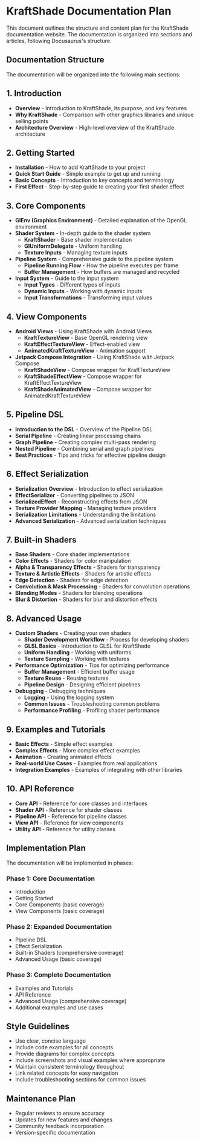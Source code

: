 # KraftShade Documentation Plan

This document outlines the structure and content plan for the KraftShade documentation website. The documentation is organized into sections and articles, following Docusaurus's structure.

## Documentation Structure

The documentation will be organized into the following main sections:

## 1. Introduction
- **Overview** - Introduction to KraftShade, its purpose, and key features
- **Why KraftShade** - Comparison with other graphics libraries and unique selling points
- **Architecture Overview** - High-level overview of the KraftShade architecture

## 2. Getting Started
- **Installation** - How to add KraftShade to your project
- **Quick Start Guide** - Simple example to get up and running
- **Basic Concepts** - Introduction to key concepts and terminology
- **First Effect** - Step-by-step guide to creating your first shader effect

## 3. Core Components
- **GlEnv (Graphics Environment)** - Detailed explanation of the OpenGL environment
- **Shader System** - In-depth guide to the shader system
  - **KraftShader** - Base shader implementation
  - **GlUniformDelegate** - Uniform handling
  - **Texture Inputs** - Managing texture inputs
- **Pipeline System** - Comprehensive guide to the pipeline system
  - **Pipeline Running Flow** - How the pipeline executes per frame
  - **Buffer Management** - How buffers are managed and recycled
- **Input System** - Guide to the input system
  - **Input Types** - Different types of inputs
  - **Dynamic Inputs** - Working with dynamic inputs
  - **Input Transformations** - Transforming input values

## 4. View Components
- **Android Views** - Using KraftShade with Android Views
  - **KraftTextureView** - Base OpenGL rendering view
  - **KraftEffectTextureView** - Effect-enabled view
  - **AnimatedKraftTextureView** - Animation support
- **Jetpack Compose Integration** - Using KraftShade with Jetpack Compose
  - **KraftShadeView** - Compose wrapper for KraftTextureView
  - **KraftShadeEffectView** - Compose wrapper for KraftEffectTextureView
  - **KraftShadeAnimatedView** - Compose wrapper for AnimatedKraftTextureView

## 5. Pipeline DSL
- **Introduction to the DSL** - Overview of the Pipeline DSL
- **Serial Pipeline** - Creating linear processing chains
- **Graph Pipeline** - Creating complex multi-pass rendering
- **Nested Pipeline** - Combining serial and graph pipelines
- **Best Practices** - Tips and tricks for effective pipeline design

## 6. Effect Serialization
- **Serialization Overview** - Introduction to effect serialization
- **EffectSerializer** - Converting pipelines to JSON
- **SerializedEffect** - Reconstructing effects from JSON
- **Texture Provider Mapping** - Managing texture providers
- **Serialization Limitations** - Understanding the limitations
- **Advanced Serialization** - Advanced serialization techniques

## 7. Built-in Shaders
- **Base Shaders** - Core shader implementations
- **Color Effects** - Shaders for color manipulation
- **Alpha & Transparency Effects** - Shaders for transparency
- **Texture & Artistic Effects** - Shaders for artistic effects
- **Edge Detection** - Shaders for edge detection
- **Convolution & Mask Processing** - Shaders for convolution operations
- **Blending Modes** - Shaders for blending operations
- **Blur & Distortion** - Shaders for blur and distortion effects

## 8. Advanced Usage
- **Custom Shaders** - Creating your own shaders
  - **Shader Development Workflow** - Process for developing shaders
  - **GLSL Basics** - Introduction to GLSL for KraftShade
  - **Uniform Handling** - Working with uniforms
  - **Texture Sampling** - Working with textures
- **Performance Optimization** - Tips for optimizing performance
  - **Buffer Management** - Efficient buffer usage
  - **Texture Reuse** - Reusing textures
  - **Pipeline Design** - Designing efficient pipelines
- **Debugging** - Debugging techniques
  - **Logging** - Using the logging system
  - **Common Issues** - Troubleshooting common problems
  - **Performance Profiling** - Profiling shader performance

## 9. Examples and Tutorials
- **Basic Effects** - Simple effect examples
- **Complex Effects** - More complex effect examples
- **Animation** - Creating animated effects
- **Real-world Use Cases** - Examples from real applications
- **Integration Examples** - Examples of integrating with other libraries

## 10. API Reference
- **Core API** - Reference for core classes and interfaces
- **Shader API** - Reference for shader classes
- **Pipeline API** - Reference for pipeline classes
- **View API** - Reference for view components
- **Utility API** - Reference for utility classes

## Implementation Plan

The documentation will be implemented in phases:

### Phase 1: Core Documentation
- Introduction
- Getting Started
- Core Components (basic coverage)
- View Components (basic coverage)

### Phase 2: Expanded Documentation
- Pipeline DSL
- Effect Serialization
- Built-in Shaders (comprehensive coverage)
- Advanced Usage (basic coverage)

### Phase 3: Complete Documentation
- Examples and Tutorials
- API Reference
- Advanced Usage (comprehensive coverage)
- Additional examples and use cases

## Style Guidelines

- Use clear, concise language
- Include code examples for all concepts
- Provide diagrams for complex concepts
- Include screenshots and visual examples where appropriate
- Maintain consistent terminology throughout
- Link related concepts for easy navigation
- Include troubleshooting sections for common issues

## Maintenance Plan

- Regular reviews to ensure accuracy
- Updates for new features and changes
- Community feedback incorporation
- Version-specific documentation